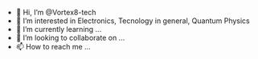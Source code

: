 - 👋 Hi, I’m @Vortex8-tech
- 👀 I’m interested in Electronics, Tecnology in general, Quantum Physics
- 🌱 I’m currently learning ...
- 💞️ I’m looking to collaborate on ...
- 📫 How to reach me ...

<!---
Vortex8-tech/Vortex8-tech is a ✨ special ✨ repository because its `README.md` (this file) appears on your GitHub profile.
You can click the Preview link to take a look at your changes.
--->
